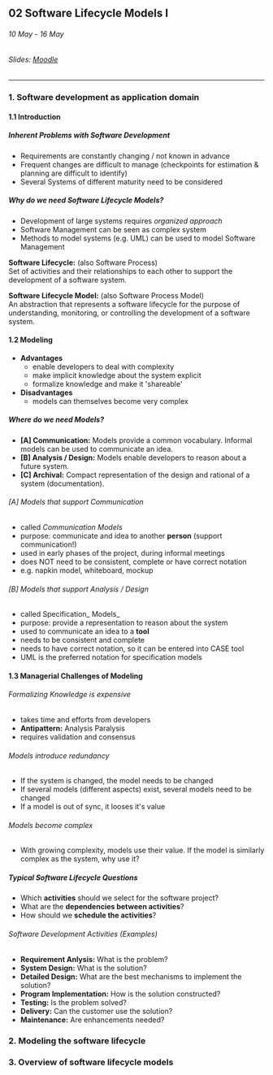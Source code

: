 ## 02 Software Lifecycle Models I

###### 10 May - 16 May

###### Slides: [Moodle](https://www.moodle.tum.de/mod/resource/view.php?id=577450)

---

### 1. Software development as application domain

#### 1.1 Introduction

##### Inherent Problems with Software Development

* Requirements are constantly changing / not known in advance
* Frequent changes are difficult to manage \(checkpoints for estimation & planning are difficult to identify\)
* Several Systems of different maturity need to be considered

##### Why do we need Software Lifecycle Models?

* Development of large systems requires _organized approach_
* Software Management can be seen as complex system
* Methods to model systems \(e.g. UML\) can be used to model Software Management

**Software Lifecycle:** \(also Software Process\)  
Set of activities and their relationships to each other to support the development of a software system.

**Software Lifecycle Model:** \(also Software Process Model\)  
An abstraction that represents a software lifecycle for the purpose of understanding, monitoring, or controlling the development of a software system.

#### 1.2 Modeling

* **Advantages**
  * enable developers to deal with complexity
  * make implicit knowledge about the system explicit
  * formalize knowledge and make it 'shareable'
* **Disadvantages**
  * models can themselves become very complex

##### Where do we need Models?

* **\[A\] Communication:** Models provide a common vocabulary. Informal models can be used to communicate an idea.
* **\[B\] Analysis / Design:** Models enable developers to reason about a future system.
* **\[C\] Archival:** Compact representation of the design and rational of a system \(documentation\).

###### \[A\] Models that support Communication

* called _Communication Models_
* purpose: communicate and idea to another **person** \(support communication!\)
* used in early phases of the project, during informal meetings
* does NOT need to be consistent, complete or have correct notation
* e.g. napkin model, whiteboard, mockup

###### \[B\] Models that support Analysis / Design

* called Specification_ Models_
* purpose: provide a representation to reason about the system
* used to communicate an idea to a **tool**
* needs to be consistent and complete
* needs to have correct notation, so it can be entered into CASE tool
* UML is the preferred notation for specification models

#### 1.3 Managerial Challenges of Modeling

###### Formalizing Knowledge is expensive

* takes time and efforts from developers
* **Antipattern:** Analysis Paralysis
* requires validation and consensus

###### Models introduce redundancy

* If the system is changed, the model needs to be changed
* If several models \(different aspects\) exist, several models need to be changed
* If a model is out of sync, it looses it's value

###### Models become complex

* With growing complexity, models use their value. If the model is similarly complex as the system, why use it?

##### Typical Software Lifecycle Questions

* Which **activities** should we select for the software project?
* What are the **dependencies between activities**?
* How should we **schedule the activities**?

###### Software Development Activities \(Examples\)

* **Requirement Anlysis:** What is the problem?
* **System Design:** What is the solution?
* **Detailed Design:** What are the best mechanisms to implement the solution?
* **Program Implementation:** How is the solution constructed?
* **Testing:** Is the problem solved?
* **Delivery:** Can the customer use the solution?
* **Maintenance:** Are enhancements needed? 

### 2. Modeling the software lifecycle

### 3. Overview of software lifecycle models



